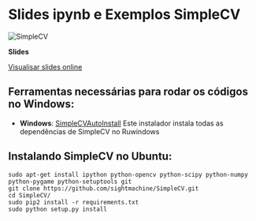 # Slides ipynb e Exemplos SimpleCV

![SimpleCV](http://simplecv.org/sites/all/themes/simplecv/images/logo.png)

**Slides**

[Visualisar slides online]()

## Ferramentas necessárias para rodar os códigos no Windows:

- **Windows**: [SimpleCVAutoInstall](goo.gl/eIjdSz) Este instalador instala todas as dependências de SimpleCV no Ruwindows

## Instalando SimpleCV no Ubuntu:

    sudo apt-get install ipython python-opencv python-scipy python-numpy python-pygame python-setuptools git
    git clone https://github.com/sightmachine/SimpleCV.git
    cd SimpleCV/
    sudo pip2 install -r requirements.txt
    sudo python setup.py install

